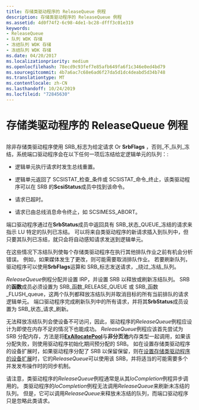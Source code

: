 ```yaml
---
title: 存储类驱动程序的 ReleaseQueue 例程
description: 存储类驱动程序的 ReleaseQueue 例程
ms.assetid: 4d0f74f2-6c98-4de1-bc28-dfff3c01e319
keywords:
- ReleaseQueue
- 队列 WDK 存储
- 冻结队列 WDK 存储
- 冻结队列 WDK 存储
ms.date: 04/20/2017
ms.localizationpriority: medium
ms.openlocfilehash: 78ecd9c93fef7e85afb649fa6f1c346e0ed4bd79
ms.sourcegitcommit: 4b7a6ac7c68e6ad6f27da5d1dc4deabd5d34b748
ms.translationtype: MT
ms.contentlocale: zh-CN
ms.lasthandoff: 10/24/2019
ms.locfileid: "72845630"
---
```

# <a name="storage-class-drivers-releasequeue-routine"></a>存储类驱动程序的 ReleaseQueue 例程


## <span id="ddk_storage_class_drivers_releasequeue_routine_kg"></span><span id="DDK_STORAGE_CLASS_DRIVERS_RELEASEQUEUE_ROUTINE_KG"></span>


除非存储类驱动程序使用 SRB\_标志为给定请求 Or **SrbFlags** ，否则\_不\_队列\_冻结，系统端口驱动程序会在以下任何一项后冻结给定逻辑单元的队列：:

-   逻辑单元执行请求时发生总线重置。

-   逻辑单元返回了 SCSISTAT\_检查\_条件或 SCSISTAT\_命令\_终止，该类驱动程序可以在 SRB 的**ScsiStatus**成员中找到该命令。

-   请求已超时。

-   请求已由总线消息命令终止，如 SCSIMESS\_ABORT。

端口驱动程序通过在**SrbStatus**成员中返回具有 SRB\_状态\_QUEUE\_冻结的请求来指示 LU 特定的队列已冻结。 可以将来自类驱动程序的新请求插入到队列中，但只要其队列已冻结，就只会将自动感知请求发送到逻辑单元。

在这些情况下冻结队列使每个存储类驱动程序在执行其他排队作业之前有机会分析错误。 例如，如果媒体发生了更改，则可能需要取消排队作业。 若要刷新队列，驱动程序可以使用**SrbFlags**运算和 SRB\_标志发送请求，\_绕过\_冻结\_队列。

*ReleaseQueue*例程分配并设置 IRP，并设置 SRB 以释放或刷新冻结队列。 SRB 的**函数**成员必须设置为 SRB\_函数\_RELEASE\_QUEUE 或 SRB\_函数\_FLUSH\_queue，这两个队列都释放冻结队列并取消目标的所有当前排队的请求逻辑单元。 端口驱动程序完成刷新队列中的所有请求，并将其**SrbStatus**成员设置为 SRB\_状态\_请求\_刷新。

无法释放冻结队列会使设备不可访问，因此，驱动程序的*ReleaseQueue*例程应设计为即使在内存不足的情况下也能成功。 *ReleaseQueue*例程应该首先尝试为 SRB 分配内存，方法是将[**ExAllocatePool**](https://docs.microsoft.com/windows-hardware/drivers/ddi/wdm/nf-wdm-exallocatepool)与**非分页池**内存类型一起调用，如果该分配失败，则使用驱动程序初始化期间预分配的 SRB。 如在设置存储类驱动程序的设备扩展时，如果驱动程序分配了 SRB 以保留保留，则在[设置存储类驱动程序的设备扩展](setting-up-a-storage-class-driver-s-device-extension.md)时，它的*ReleaseQueue*可以使用该 SRB，并将适当的可能需要多个并发发布操作时的同步机制。

请注意，类驱动程序的*ReleaseQueue*例程通常是从其*IoCompletion*例程异步调用的。 类驱动程序的*IoCompletion*例程无法调用*ReleaseQueue*来刷新未冻结的队列。 但是，它可以调用*ReleaseQueue*来释放未冻结的队列，而端口驱动程序只是忽略此类请求。

 

 




